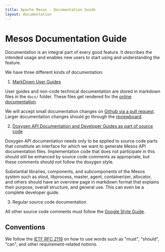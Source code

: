 ```yaml
---
title: Apache Mesos - Documentation Guide
layout: documentation
---
```


# Mesos Documentation Guide

Documentation is an integral part of every good feature. It describes the intended usage and enables new users to start using and understanding the feature.

We have three different kinds of documentation:

1. [MarkDown User Guides](markdown-style-guide.html)

  User guides and non-code technical documentation are stored in markdown files in the `docs/` folder. These files get rendered for the [online documentation](http://mesos.apache.org/documentation/latest/).

  We will accept small documentation changes on [Github via a pull request](https://github.com/apache/mesos). Larger documentation changes should go through the [reviewboard](https://reviews.apache.org/groups/mesos/).

2. [Doxygen API Documentation and Developer Guides as part of source code](doxygen-style-guide.html)

  Doxygen API documentation needs only to be applied to source code parts that
  constitute an interface for which we want to generate Mesos API documentation
  files. Implementation code that does not participate in this should still be
  enhanced by source code comments as appropriate, but these comments should not follow the doxygen style.

  Substantial libraries, components, and subcomponents of the Mesos system such as
  stout, libprocess, master, agent, containerizer, allocator, and others
  should have an overview page in markdown format that explains their
  purpose, overall structure, and general use. This can even be a complete developer guide.

3. Regular source code documentation

  All other source code comments must follow the [Google Style Guide](https://google.github.io/styleguide/cppguide.html#Comments).


## Conventions

We follow the [IETF RFC 2119](https://www.ietf.org/rfc/rfc2119.txt)
on how to use words such as "must", "should", "can",
and other requirement-related notions.
